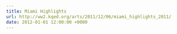 ```yaml
---
title: Miami Highlights
url: http://ww2.kqed.org/arts/2011/12/06/miami_highlights_2011/
date: 2012-01-01 12:00:00 +0000
---
```

